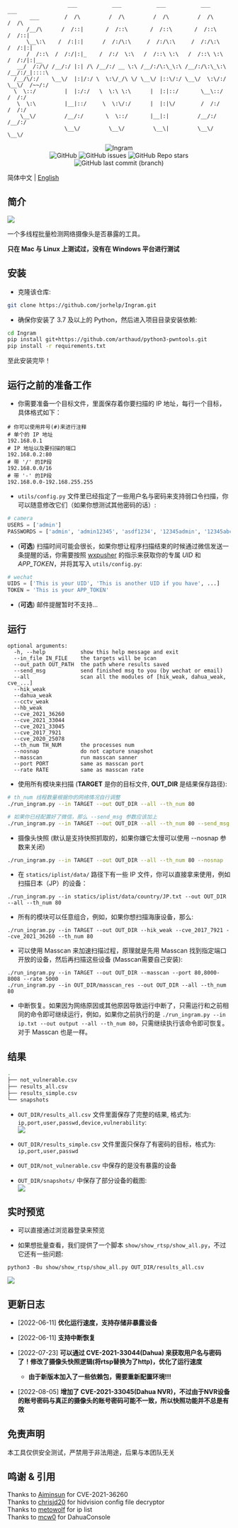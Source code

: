 ```
                   ___           ___           ___           ___           ___     
       ___        /  /\         /  /\         /  /\         /  /\         /  /\    
      /__/\      /  /::|       /  /::\       /  /::\       /  /::\       /  /::|   
      \__\:\    /  /:|:|      /  /:/\:\     /  /:/\:\     /  /:/\:\     /  /:|:|   
      /  /::\  /  /:/|:|_    /  /:/  \:\   /  /::\ \:\   /  /::\ \:\   /  /:/|:|__ 
   __/  /:/\/ /__/:/ |:| /\ /__/:/ __ \:\ /__/:/\:\_\:\ /__/:/\:\_\:\ /__/:/_|::::\
  /__/\/:/    \__\/  |:|/:/ \  \:\/_/\ \/ \__\/ |::\/:/ \__\/  \:\/:/ \__\/  /~~/:/
  \  \::/         |  |:/:/   \  \:\ \:\      |  |:|::/       \__\::/        /  /:/ 
   \  \:\         |__|::/     \  \:\/:/      |  |:|\/        /  /:/        /  /:/  
    \__\/         /__/:/       \  \::/       |__|:|         /__/:/        /__/:/   
                  \__\/         \__\/         \__\|         \__\/         \__\/    
```


<div align=center>
    <img alt="Ingram" src="https://github.com/jorhelp/Ingram/blob/master/statics/imgs/logo.png">
</div>


<!-- icons -->
<div align=center>
    <img alt="GitHub" src="https://img.shields.io/github/license/jorhelp/Ingram">
    <img alt="GitHub issues" src="https://img.shields.io/github/issues/jorhelp/Ingram">
    <img alt="GitHub Repo stars" src="https://img.shields.io/github/stars/jorhelp/Ingram">
    <img alt="GitHub last commit (branch)" src="https://img.shields.io/github/last-commit/jorhelp/Ingram/master">
</div>


简体中文 | [English](https://github.com/jorhelp/Ingram/blob/master/README.md)


## 简介

![](statics/imgs/run_time.gif)

一个多线程批量检测网络摄像头是否暴露的工具。

**只在 Mac 与 Linux 上测试过，没有在 Windows 平台进行测试**


## 安装

+ 克隆该仓库:
```bash
git clone https://github.com/jorhelp/Ingram.git
```

+ 确保你安装了 3.7 及以上的 Python，然后进入项目目录安装依赖:
```bash
cd Ingram
pip install git+https://github.com/arthaud/python3-pwntools.git
pip install -r requirements.txt
```

至此安装完毕！


## 运行之前的准备工作

+ 你需要准备一个目标文件，里面保存着你要扫描的 IP 地址，每行一个目标，具体格式如下：
```
# 你可以使用井号(#)来进行注释
# 单个的 IP 地址
192.168.0.1
# IP 地址以及要扫描的端口
192.168.0.2:80
# 带 '/' 的IP段
192.168.0.0/16
# 带 '-' 的IP段
192.168.0.0-192.168.255.255
```

+ `utils/config.py` 文件里已经指定了一些用户名与密码来支持弱口令扫描，你可以随意修改它们（如果你想测试其他密码的话）:
```python
# camera
USERS = ['admin']
PASSWORDS = ['admin', 'admin12345', 'asdf1234', '12345admin', '12345abc']
```

+ (**可选**) 扫描时间可能会很长，如果你想让程序扫描结束的时候通过微信发送一条提醒的话，你需要按照 [wxpusher](https://wxpusher.zjiecode.com/docs/) 的指示来获取你的专属 *UID* 和 *APP_TOKEN*，并将其写入 `utils/config.py`:
```python
# wechat
UIDS = ['This is your UID', 'This is another UID if you have', ...]
TOKEN = 'This is your APP_TOKEN'
```

+ (**可选**) 邮件提醒暂时不支持...


## 运行

```shell
optional arguments:
  -h, --help           show this help message and exit
  --in_file IN_FILE    the targets will be scan
  --out_path OUT_PATH  the path where results saved
  --send_msg           send finished msg to you (by wechat or email)
  --all                scan all the modules of [hik_weak, dahua_weak, cve_...]
  --hik_weak
  --dahua_weak
  --cctv_weak
  --hb_weak
  --cve_2021_36260
  --cve_2021_33044
  --cve_2021_33045
  --cve_2017_7921
  --cve_2020_25078
  --th_num TH_NUM      the processes num
  --nosnap             do not capture snapshot
  --masscan            run masscan sanner
  --port PORT          same as masscan port
  --rate RATE          same as masscan rate
```

+ 使用所有模块来扫描 (**TARGET** 是你的目标文件, **OUT_DIR** 是结果保存路径):
```bash
# th_num 线程数量根据你的网络情况自行调整
./run_ingram.py --in TARGET --out OUT_DIR --all --th_num 80

# 如果你已经配置好了微信，那么 --send_msg 参数应该加上
./run_ingram.py --in TARGET --out OUT_DIR --all --th_num 80 --send_msg
```

+ 摄像头快照 (默认是支持快照抓取的，如果你嫌它太慢可以使用 --nosnap 参数来关闭)
```bash
./run_ingram.py --in TARGET --out OUT_DIR --all --th_num 80 --nosnap
```

+ 在 `statics/iplist/data/` 路径下有一些 IP 文件，你可以直接拿来使用，例如扫描日本（JP）的设备：
```shell
./run_ingram.py --in statics/iplist/data/country/JP.txt --out OUT_DIR --all --th_num 80
```

+ 所有的模块可以任意组合，例如，如果你想扫描海康设备，那么:
```shell
./run_ingram.py --in TARGET --out OUT_DIR --hik_weak --cve_2017_7921 --cve_2021_36260 --th_num 80
```

+ 可以使用 Masscan 来加速扫描过程，原理就是先用 Masscan 找到指定端口开放的设备，然后再扫描这些设备 (Masscan需要自己安装):
```shell
./run_ingram.py --in TARGET --out OUT_DIR --masscan --port 80,8000-8008 --rate 5000
./run_ingram.py --in OUT_DIR/masscan_res --out OUT_DIR --all --th_num 80
```

+ 中断恢复。如果因为网络原因或其他原因导致运行中断了，只需运行和之前相同的命令即可继续运行，例如，如果你之前执行的是 `./run_ingram.py --in ip.txt --out output --all --th_num 80`，只需继续执行该命令即可恢复。对于 Masscan 也是一样。


## 结果

```bash
.
├── not_vulnerable.csv
├── results_all.csv
├── results_simple.csv
└── snapshots
```

+ `OUT_DIR/results_all.csv` 文件里面保存了完整的结果, 格式为: `ip,port,user,passwd,device,vulnerability`:  
![](statics/imgs/results.png)

+ `OUT_DIR/results_simple.csv` 文件里面只保存了有密码的目标，格式为: `ip,port,user,passwd`

+ `OUT_DIR/not_vulnerable.csv` 中保存的是没有暴露的设备

+ `OUT_DIR/snapshots/` 中保存了部分设备的截图:  
![](statics/imgs/snapshots.png)


## 实时预览

+ 可以直接通过浏览器登录来预览
  
+ 如果想批量查看，我们提供了一个脚本 `show/show_rtsp/show_all.py`，不过它还有一些问题:
```shell
python3 -Bu show/show_rtsp/show_all.py OUT_DIR/results_all.csv
```

![](statics/imgs/show_rtsp.png)


## 更新日志

+ [2022-06-11] **优化运行速度，支持存储非暴露设备**

+ [2022-06-11] **支持中断恢复**

+ [2022-07-23] **可以通过 CVE-2021-33044(Dahua) 来获取用户名与密码了！修改了摄像头快照逻辑(将rtsp替换为了http)，优化了运行速度**
    - **由于新版本加入了一些依赖包，需要重新配置环境!!!**

+ [2022-08-05] **增加了 CVE-2021-33045(Dahua NVR)，不过由于NVR设备的账号密码与真正的摄像头的账号密码可能不一致，所以快照功能并不总是有效**


## 免责声明

本工具仅供安全测试，严禁用于非法用途，后果与本团队无关


## 鸣谢 & 引用

Thanks to [Aiminsun](https://github.com/Aiminsun/CVE-2021-36260) for CVE-2021-36260  
Thanks to [chrisjd20](https://github.com/chrisjd20/hikvision_CVE-2017-7921_auth_bypass_config_decryptor) for hidvision config file decryptor  
Thanks to [metowolf](https://github.com/metowolf/iplist) for ip list  
Thanks to [mcw0](https://github.com/mcw0/DahuaConsole) for DahuaConsole
